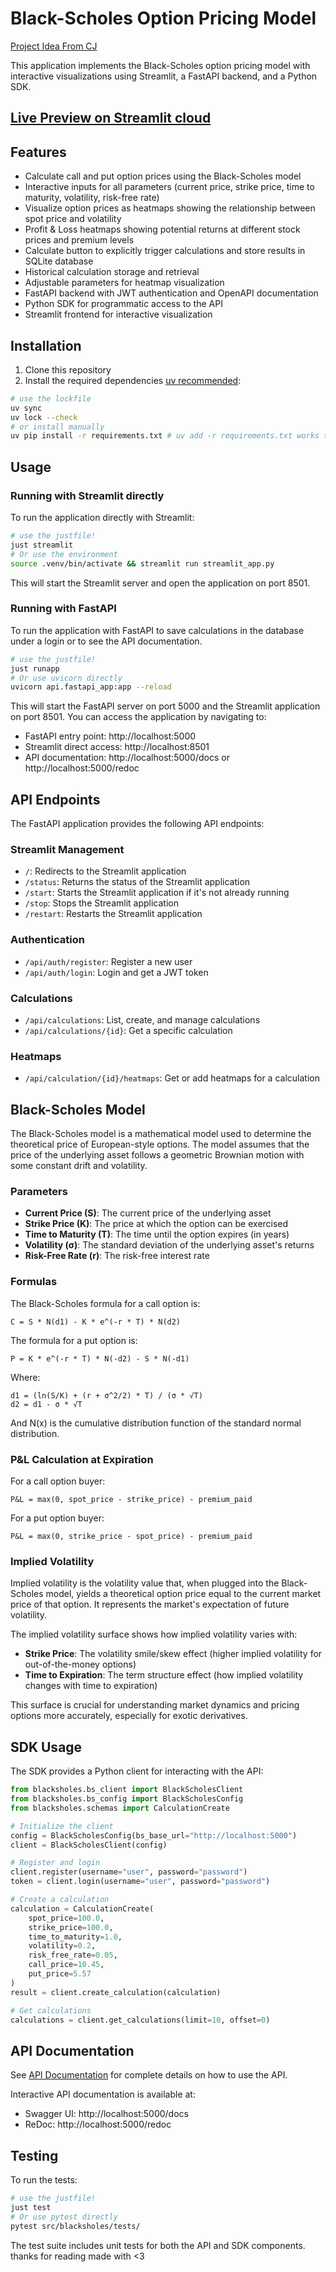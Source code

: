 # Black-Scholes Option Pricing Model
[Project Idea From CJ](https://youtu.be/lY-NP4X455U?si=ixc8cO5N-SBil_F9)

This application implements the Black-Scholes option pricing model with interactive visualizations using Streamlit, a FastAPI backend, and a Python SDK.
## [Live Preview on Streamlit cloud](https://black-sholes-h4zchf4vphtx4pxce5vsjd.streamlit.app/)
## Features
- Calculate call and put option prices using the Black-Scholes model
- Interactive inputs for all parameters (current price, strike price, time to maturity, volatility, risk-free rate)
- Visualize option prices as heatmaps showing the relationship between spot price and volatility
- Profit & Loss heatmaps showing potential returns at different stock prices and premium levels
- Calculate button to explicitly trigger calculations and store results in SQLite database
- Historical calculation storage and retrieval
- Adjustable parameters for heatmap visualization
- FastAPI backend with JWT authentication and OpenAPI documentation
- Python SDK for programmatic access to the API
- Streamlit frontend for interactive visualization
## Installation
1. Clone this repository
2. Install the required dependencies [uv recommended](https://docs.astral.sh/uv):
```bash
# use the lockfile
uv sync
uv lock --check
# or install manually
uv pip install -r requirements.txt # uv add -r requirements.txt works too.
```
## Usage
### Running with Streamlit directly
To run the application directly with Streamlit:
```bash
# use the justfile!
just streamlit
# Or use the environment
source .venv/bin/activate && streamlit run streamlit_app.py
```
This will start the Streamlit server and open the application on port 8501.
### Running with FastAPI
To run the application with FastAPI to save calculations in the database under a login or to see the API documentation. 

```bash
# use the justfile!
just runapp
# Or use uvicorn directly
uvicorn api.fastapi_app:app --reload
```

This will start the FastAPI server on port 5000 and the Streamlit application on port 8501. You can access the application by navigating to:
- FastAPI entry point: http://localhost:5000
- Streamlit direct access: http://localhost:8501
- API documentation: http://localhost:5000/docs or http://localhost:5000/redoc
## API Endpoints
The FastAPI application provides the following API endpoints:
### Streamlit Management
- `/`: Redirects to the Streamlit application
- `/status`: Returns the status of the Streamlit application
- `/start`: Starts the Streamlit application if it's not already running
- `/stop`: Stops the Streamlit application
- `/restart`: Restarts the Streamlit application
### Authentication
- `/api/auth/register`: Register a new user
- `/api/auth/login`: Login and get a JWT token
### Calculations
- `/api/calculations`: List, create, and manage calculations
- `/api/calculations/{id}`: Get a specific calculation
### Heatmaps
- `/api/calculation/{id}/heatmaps`: Get or add heatmaps for a calculation
## Black-Scholes Model

The Black-Scholes model is a mathematical model used to determine the theoretical price of European-style options. The model assumes that the price of the underlying asset follows a geometric Brownian motion with some constant drift and volatility.
### Parameters
- **Current Price (S)**: The current price of the underlying asset
- **Strike Price (K)**: The price at which the option can be exercised
- **Time to Maturity (T)**: The time until the option expires (in years)
- **Volatility (σ)**: The standard deviation of the underlying asset's returns
- **Risk-Free Rate (r)**: The risk-free interest rate
### Formulas
The Black-Scholes formula for a call option is:
```
C = S * N(d1) - K * e^(-r * T) * N(d2)
```
The formula for a put option is:
```
P = K * e^(-r * T) * N(-d2) - S * N(-d1)
```
Where:
```
d1 = (ln(S/K) + (r + σ^2/2) * T) / (σ * √T)
d2 = d1 - σ * √T
```
And N(x) is the cumulative distribution function of the standard normal distribution.
### P&L Calculation at Expiration
For a call option buyer:
```
P&L = max(0, spot_price - strike_price) - premium_paid
```
For a put option buyer:
```
P&L = max(0, strike_price - spot_price) - premium_paid
```
### Implied Volatility
Implied volatility is the volatility value that, when plugged into the Black-Scholes model, yields a theoretical option price equal to the current market price of that option. It represents the market's expectation of future volatility.

The implied volatility surface shows how implied volatility varies with:
- **Strike Price**: The volatility smile/skew effect (higher implied volatility for out-of-the-money options)
- **Time to Expiration**: The term structure effect (how implied volatility changes with time to expiration)

This surface is crucial for understanding market dynamics and pricing options more accurately, especially for exotic derivatives.

## SDK Usage
The SDK provides a Python client for interacting with the API:

```python
from blacksholes.bs_client import BlackScholesClient
from blacksholes.bs_config import BlackScholesConfig
from blacksholes.schemas import CalculationCreate

# Initialize the client
config = BlackScholesConfig(bs_base_url="http://localhost:5000")
client = BlackScholesClient(config)

# Register and login
client.register(username="user", password="password")
token = client.login(username="user", password="password")

# Create a calculation
calculation = CalculationCreate(
    spot_price=100.0,
    strike_price=100.0,
    time_to_maturity=1.0,
    volatility=0.2,
    risk_free_rate=0.05,
    call_price=10.45,
    put_price=5.57
)
result = client.create_calculation(calculation)

# Get calculations
calculations = client.get_calculations(limit=10, offset=0)
```

## API Documentation

See [API Documentation](api/README.md) for complete details on how to use the API.

Interactive API documentation is available at:
- Swagger UI: http://localhost:5000/docs
- ReDoc: http://localhost:5000/redoc

## Testing

To run the tests:

```bash
# use the justfile!
just test
# Or use pytest directly
pytest src/blacksholes/tests/
```
The test suite includes unit tests for both the API and SDK components.
thanks for reading made with <3
